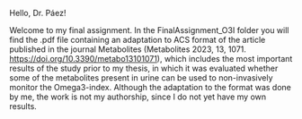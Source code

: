 Hello, Dr. Páez! 

Welcome to my final assignment. In the FinalAssignment_O3I folder you will find the .pdf file containing an adaptation to ACS format of the article published in the journal Metabolites (Metabolites 2023, 13, 1071. https://doi.org/10.3390/metabo13101071), which includes the most important results of the study prior to my thesis, in which it was evaluated whether some of the metabolites present in urine can be used to non-invasively monitor the Omega3-index. Although the adaptation to the format was done by me, the work is not my authorship, since I do not yet have my own results.
